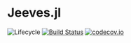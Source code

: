 # Jeeves.jl

![Lifecycle](https://img.shields.io/badge/lifecycle-experimental-orange.svg)<!--
![Lifecycle](https://img.shields.io/badge/lifecycle-maturing-blue.svg)
![Lifecycle](https://img.shields.io/badge/lifecycle-stable-green.svg)
![Lifecycle](https://img.shields.io/badge/lifecycle-retired-orange.svg)
![Lifecycle](https://img.shields.io/badge/lifecycle-archived-red.svg)
![Lifecycle](https://img.shields.io/badge/lifecycle-dormant-blue.svg) -->
[![Build Status](https://travis-ci.com/EdJeeOnGitHub/Jeeves.jl.svg?branch=master)](https://travis-ci.com/EdJeeOnGitHub/Jeeves.jl)
[![codecov.io](http://codecov.io/github/EdJeeOnGitHub/Jeeves.jl/coverage.svg?branch=master)](http://codecov.io/github/EdJeeOnGitHub/Jeeves.jl?branch=master)
<!--
[![Documentation](https://img.shields.io/badge/docs-stable-blue.svg)](https://EdJeeOnGitHub.github.io/Jeeves.jl/stable)
[![Documentation](https://img.shields.io/badge/docs-master-blue.svg)](https://EdJeeOnGitHub.github.io/Jeeves.jl/dev)
-->
